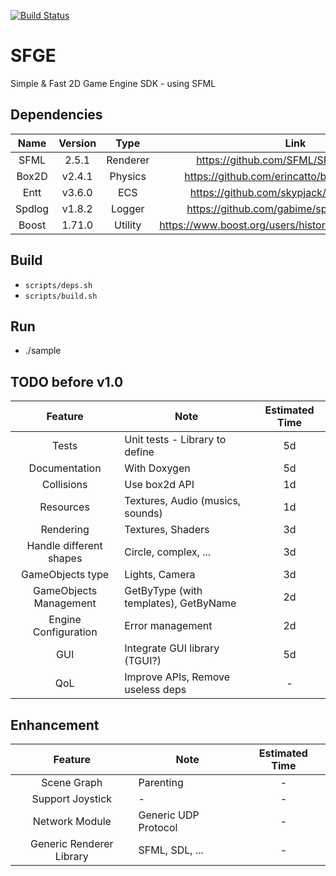 [![Build Status](https://travis-ci.com/stephgalibert/sfge.svg?token=4xRtKLGfqqmAj18wsve3&branch=main)](https://travis-ci.com/stephgalibert/sfge)

# SFGE

Simple & Fast 2D Game Engine SDK - using SFML

## Dependencies

| Name   | Version | Type    | Link |
| :----: | :----: | :------: | :-----------------------------------------------------: |
| SFML   | 2.5.1  | Renderer | https://github.com/SFML/SFML/tree/2.5.1                 |
| Box2D  | v2.4.1 | Physics  | https://github.com/erincatto/box2d/tree/v2.4.1          |
| Entt   | v3.6.0 | ECS      | https://github.com/skypjack/entt/tree/v3.6.0            |
| Spdlog | v1.8.2 | Logger   | https://github.com/gabime/spdlog/tree/v1.8.2            |
| Boost  | 1.71.0 | Utility  | https://www.boost.org/users/history/version_1_71_0.html |
 
## Build

* `scripts/deps.sh`
* `scripts/build.sh`

## Run

* ./sample

## TODO before v1.0

| Feature | Note | Estimated Time |
| :-----: | ----- | :------------: |
| Tests   | Unit tests - Library to define | 5d
| Documentation | With Doxygen | 5d 
| Collisions | Use box2d API | 1d
| Resources | Textures, Audio (musics, sounds) | 1d
| Rendering | Textures, Shaders | 3d
| Handle different shapes | Circle, complex, ... | 3d
| GameObjects type | Lights, Camera | 3d
| GameObjects Management | GetByType (with templates), GetByName | 2d
| Engine Configuration | Error management | 2d
| GUI | Integrate GUI library (TGUI?) | 5d
| QoL | Improve APIs, Remove useless deps | -

  
## Enhancement

| Feature                   | Note                 | Estimated Time |
| :-----------------------: | -------------------- | :------------: |
| Scene Graph               | Parenting            | -              |
| Support Joystick          | -                    | -              |
| Network Module            | Generic UDP Protocol | -              |
| Generic Renderer Library  | SFML, SDL, ...       | -              |
